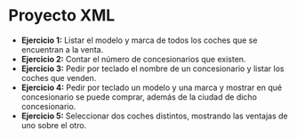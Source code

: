 # Proyecto XML

* **Ejercicio 1:** Listar el modelo y marca de todos los coches que se encuentran a la venta.
* **Ejercicio 2:** Contar el número de concesionarios que existen.
* **Ejercicio 3:** Pedir por teclado el nombre de un concesionario y listar los coches que venden.
* **Ejercicio 4:** Pedir por teclado un modelo y una marca y mostrar en qué concesionario se puede comprar, además de la ciudad de dicho concesionario.
* **Ejercicio 5:** Seleccionar dos coches distintos, mostrando las ventajas de uno sobre el otro.
